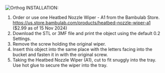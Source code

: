 ![Orthog](https://github.com/user-attachments/assets/6b3a9637-0c3c-460b-b4f7-ed57b4c376a2)
INSTALLATION:
1.	Order or use one Heatbed Nozzle Wiper - A1 from the Bambulab Store.
    https://us.store.bambulab.com/products/heatbed-nozzle-wiper-a1
  	($2.99 as of 15 Nov 2024)
3.	Download the STL or 3MF file and print the object using the default 0.2 Settings.
4.	Remove the screw holding the original wiper.
5.	Insert this object into the same place with the letters facing into the bucket and fasten it in with the original screw.
6.	Taking the Heatbed Nozzle Wiper (A1), cut to fit snuggly into the tray. Use hot glue to secure the wiper into the tray.
